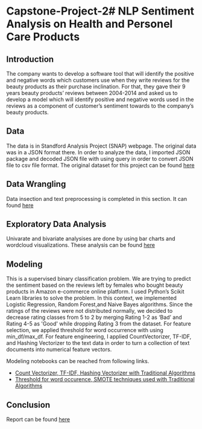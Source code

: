 # Capstone-Project-2# NLP Sentiment Analysis on Health and Personel Care Products

## Introduction
The company wants to develop a software tool that will identify the positive and negative words which customers use when they write reviews for the beauty products as their purchase inclination. For that, they gave their 9 years beauty products’ reviews between 2004-2014 and asked us to develop a model which will identify positive and negative words used in the reviews as a component of customer’s sentiment towards to the company’s beauty products. 

## Data

The data is in Standford Analysis Project (SNAP) webpage. The original data was in a JSON format there. In order to analyze the data, I imported JSON package and decoded JSON file with using query in order to convert JSON file to csv file format. The original dataset for this project can be found [here](http://snap.stanford.edu/data/amazon/productGraph/categoryFiles/reviews_Health_and_Personal_Care_10.json.gz)

## Data Wrangling
  Data insection and text preprocessing is completed in this section. It can found [here](https://github.com/eakbu/Capstone-Project-2/blob/main/data%20wrangling/amazon%20health%20and%20personal-care%20sentiment%20analysis.ipynb)

## Exploratory Data Analysis
Univarate and bivariate analysises are done by using bar charts and wordcloud visualizations. These analysis can be found [here](https://github.com/eakbu/Capstone-Project-2/blob/main/data%20storytelling/Exploratory_Data_Analysis_for_Sentiment_Analysis.ipynb.)

## Modeling
This is a supervised binary classification problem. We are trying to predict the sentiment based on the reviews left by females who bought beauty products in Amazon e-commerce online platform. I used Python’s Scikit Learn libraries to solve the problem. In this context, we implemented Logistic Regression, Random Forest,and  Naive Bayes algorithms. 
Since the ratings of the reviews were not distributed normally, we decided to decrease rating classes from 5 to 2 by merging Rating 1-2 as ‘Bad’ and Rating 4-5 as 'Good' while dropping Rating 3 from the dataset.
For feature selection, we applied threshold for word occurrence with using min_df/max_df. For feature engineering, I applied CountVectorizer, TF-IDF, and Hashing Vectorizer to the text data in order to turn a collection of text documents into numerical feature vectors. 

Modeling notebooks can be reached from following links. 

- [Count Vectorizer, TF-IDF, Hashing Vectorizer with Traditional Algorithms](https://github.com/eakbu/Capstone-Project-2/blob/main/data%20feature%20selection%20and%20model%20building/feature%20selection%20and%20model%20building.ipynb)
- [Threshold for word occurence, SMOTE techniques used with Traditional Algorithms](https://github.com/eakbu/Capstone-Project-2/blob/main/data%20feature%20selection%20and%20model%20building/feature%20selection%20and%20model%20building-model%20performance%20improvement.ipynb)

## Conclusion
Report can be found [here](https://github.com/eakbu/Capstone-Project-2/blob/main/mile%20stone%20report/capstone%202%20mile%20stone%20report%20%20final.pages)

